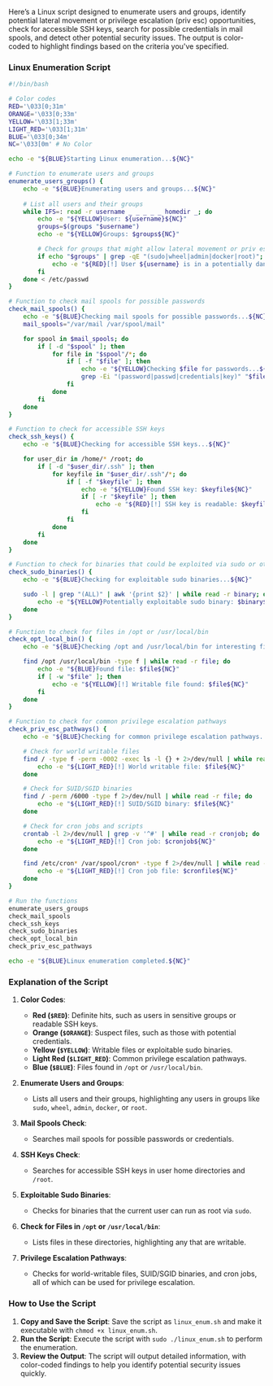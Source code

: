 
Here’s a Linux script designed to enumerate users and groups, identify potential lateral movement or privilege escalation (priv esc) opportunities, check for accessible SSH keys, search for possible credentials in mail spools, and detect other potential security issues. The output is color-coded to highlight findings based on the criteria you've specified.

### Linux Enumeration Script

```bash
#!/bin/bash

# Color codes
RED='\033[0;31m'
ORANGE='\033[0;33m'
YELLOW='\033[1;33m'
LIGHT_RED='\033[1;31m'
BLUE='\033[0;34m'
NC='\033[0m' # No Color

echo -e "${BLUE}Starting Linux enumeration...${NC}"

# Function to enumerate users and groups
enumerate_users_groups() {
    echo -e "${BLUE}Enumerating users and groups...${NC}"
    
    # List all users and their groups
    while IFS=: read -r username _ _ _ _ _ homedir _; do
        echo -e "${YELLOW}User: ${username}${NC}"
        groups=$(groups "$username")
        echo -e "${YELLOW}Groups: $groups${NC}"

        # Check for groups that might allow lateral movement or priv esc
        if echo "$groups" | grep -qE "(sudo|wheel|admin|docker|root)"; then
            echo -e "${RED}[!] User ${username} is in a potentially dangerous group: $groups${NC}"
        fi
    done < /etc/passwd
}

# Function to check mail spools for possible passwords
check_mail_spools() {
    echo -e "${BLUE}Checking mail spools for possible passwords...${NC}"
    mail_spools="/var/mail /var/spool/mail"

    for spool in $mail_spools; do
        if [ -d "$spool" ]; then
            for file in "$spool"/*; do
                if [ -f "$file" ]; then
                    echo -e "${YELLOW}Checking $file for passwords...${NC}"
                    grep -Ei "(password|passwd|credentials|key)" "$file" && echo -e "${RED}[!] Possible credentials found in $file${NC}"
                fi
            done
        fi
    done
}

# Function to check for accessible SSH keys
check_ssh_keys() {
    echo -e "${BLUE}Checking for accessible SSH keys...${NC}"

    for user_dir in /home/* /root; do
        if [ -d "$user_dir/.ssh" ]; then
            for keyfile in "$user_dir/.ssh"/*; do
                if [ -f "$keyfile" ]; then
                    echo -e "${YELLOW}Found SSH key: $keyfile${NC}"
                    if [ -r "$keyfile" ]; then
                        echo -e "${RED}[!] SSH key is readable: $keyfile${NC}"
                    fi
                fi
            done
        fi
    done
}

# Function to check for binaries that could be exploited via sudo or other gtobin method
check_sudo_binaries() {
    echo -e "${BLUE}Checking for exploitable sudo binaries...${NC}"

    sudo -l | grep "(ALL)" | awk '{print $2}' | while read -r binary; do
        echo -e "${YELLOW}Potentially exploitable sudo binary: $binary${NC}"
    done
}

# Function to check for files in /opt or /usr/local/bin
check_opt_local_bin() {
    echo -e "${BLUE}Checking /opt and /usr/local/bin for interesting files...${NC}"

    find /opt /usr/local/bin -type f | while read -r file; do
        echo -e "${BLUE}Found file: $file${NC}"
        if [ -w "$file" ]; then
            echo -e "${YELLOW}[!] Writable file found: $file${NC}"
        fi
    done
}

# Function to check for common privilege escalation pathways
check_priv_esc_pathways() {
    echo -e "${BLUE}Checking for common privilege escalation pathways...${NC}"

    # Check for world writable files
    find / -type f -perm -0002 -exec ls -l {} + 2>/dev/null | while read -r file; do
        echo -e "${LIGHT_RED}[!] World writable file: $file${NC}"
    done

    # Check for SUID/SGID binaries
    find / -perm /6000 -type f 2>/dev/null | while read -r file; do
        echo -e "${LIGHT_RED}[!] SUID/SGID binary: $file${NC}"
    done

    # Check for cron jobs and scripts
    crontab -l 2>/dev/null | grep -v '^#' | while read -r cronjob; do
        echo -e "${LIGHT_RED}[!] Cron job: $cronjob${NC}"
    done

    find /etc/cron* /var/spool/cron* -type f 2>/dev/null | while read -r cronfile; do
        echo -e "${LIGHT_RED}[!] Cron job file: $cronfile${NC}"
    done
}

# Run the functions
enumerate_users_groups
check_mail_spools
check_ssh_keys
check_sudo_binaries
check_opt_local_bin
check_priv_esc_pathways

echo -e "${BLUE}Linux enumeration completed.${NC}"
```

### **Explanation of the Script**

1. **Color Codes**:
   - **Red (`$RED`)**: Definite hits, such as users in sensitive groups or readable SSH keys.
   - **Orange (`$ORANGE`)**: Suspect files, such as those with potential credentials.
   - **Yellow (`$YELLOW`)**: Writable files or exploitable sudo binaries.
   - **Light Red (`$LIGHT_RED`)**: Common privilege escalation pathways.
   - **Blue (`$BLUE`)**: Files found in `/opt` or `/usr/local/bin`.

2. **Enumerate Users and Groups**:
   - Lists all users and their groups, highlighting any users in groups like `sudo`, `wheel`, `admin`, `docker`, or `root`.

3. **Mail Spools Check**:
   - Searches mail spools for possible passwords or credentials.

4. **SSH Keys Check**:
   - Searches for accessible SSH keys in user home directories and `/root`.

5. **Exploitable Sudo Binaries**:
   - Checks for binaries that the current user can run as root via `sudo`.

6. **Check for Files in `/opt` or `/usr/local/bin`**:
   - Lists files in these directories, highlighting any that are writable.

7. **Privilege Escalation Pathways**:
   - Checks for world-writable files, SUID/SGID binaries, and cron jobs, all of which can be used for privilege escalation.

### **How to Use the Script**

1. **Copy and Save the Script**: Save the script as `linux_enum.sh` and make it executable with `chmod +x linux_enum.sh`.
2. **Run the Script**: Execute the script with `sudo ./linux_enum.sh` to perform the enumeration.
3. **Review the Output**: The script will output detailed information, with color-coded findings to help you identify potential security issues quickly.